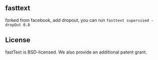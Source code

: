 ## fasttext
forked from facebook,
add dropout,
you can run 
`
fasttext supervised -dropOut 0.8
`

## License

fastText is BSD-licensed. We also provide an additional patent grant.

